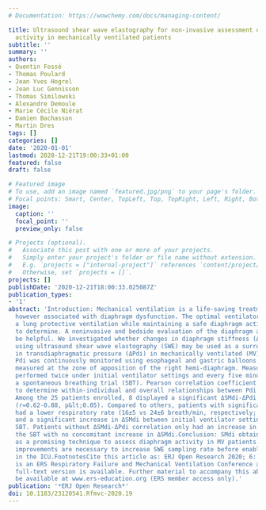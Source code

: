 ```yaml
---
# Documentation: https://wowchemy.com/docs/managing-content/

title: Ultrasound shear wave elastography for non-invasive assessment of diaphragm
  activity in mechanically ventilated patients
subtitle: ''
summary: ''
authors:
- Quentin Fossé
- Thomas Poulard
- Jean Yves Hogrel
- Jean Luc Gennisson
- Thomas Similowski
- Alexandre Demoule
- Marie Cécile Niérat
- Damien Bachasson
- Martin Dres
tags: []
categories: []
date: '2020-01-01'
lastmod: 2020-12-21T19:00:33+01:00
featured: false
draft: false

# Featured image
# To use, add an image named `featured.jpg/png` to your page's folder.
# Focal points: Smart, Center, TopLeft, Top, TopRight, Left, Right, BottomLeft, Bottom, BottomRight.
image:
  caption: ''
  focal_point: ''
  preview_only: false

# Projects (optional).
#   Associate this post with one or more of your projects.
#   Simply enter your project's folder or file name without extension.
#   E.g. `projects = ["internal-project"]` references `content/project/deep-learning/index.md`.
#   Otherwise, set `projects = []`.
projects: []
publishDate: '2020-12-21T18:00:33.025087Z'
publication_types:
- '1'
abstract: 'Introduction: Mechanical ventilation is a life-saving treatment that is
  however associated with diaphragm dysfunction. The optimal ventilator settings providing
  a lung protective ventilation while maintaining a safe diaphragm activity are difficult
  to determine. A noninvasive and bedside evaluation of the diaphragm activity could
  be helpful. We investigated whether changes in diaphragm stiffness (ΔSMdi) assessed
  using ultrasound shear wave elastography (SWE) may be used as a surrogate of changes
  in transdiaphragmatic pressure (ΔPdi) in mechanically ventilated (MV) patients.Methods:
  Pdi was continuously monitored using esophageal and gastric balloons and SMdi was
  measured at the zone of apposition of the right hemi-diaphragm. Measurements were
  performed twice under initial ventilator settings and every five minutes during
  a spontaneous breathing trial (SBT). Pearson correlation coefficient (r) were used
  to determine within-individual and overall relationships between Pdi and SMdi.Results:
  Among the 25 patients enrolled, 8 displayed a significant ΔSMdi-ΔPdi correlation
  (r=0.62-0.88, p&lt;0.05). Compared to others, patients with significant correlations
  had a lower respiratory rate (16±5 vs 24±6 breath/min, respectively; p&lt;0.01)
  and a significant increase in ΔSMdi between initial ventilator settings and the
  SBT. Patients without ΔSMdi-ΔPdi correlation only had an increase in ΔPdi during
  the SBT with no concomitant increase in ΔSMdi.Conclusion: SMdi obtained by SWE appears
  as a promising technique to assess diaphragm activity in MV patients. Technological
  improvements are necessary to increase SWE sampling rate before enabling its generalization
  in the ICU.FootnotesCite this article as: ERJ Open Research 2020; 6: Suppl. 4, 19.This
  is an ERS Respiratory Failure and Mechanical Ventilation Conference abstract. No
  full-text version is available. Further material to accompany this abstract may
  be available at www.ers-education.org (ERS member access only).'
publication: '*ERJ Open Research*'
doi: 10.1183/23120541.Rfmvc-2020.19
---
```

